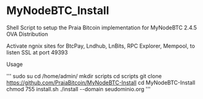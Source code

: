 # MyNodeBTC_Install
Shell Script to setup the Praia Bitcoin implementation for MyNodeBTC 2.4.5 OVA Distribution

Activate ngnix sites for BtcPay, Lndhub, LnBits, RPC Explorer, Mempool,  to listen SSL at port 49393

Usage 

'''
sudo su
cd /home/admin/
mkdir scripts 
cd scripts
git clone https://github.com/PraiaBitcoin/MyNodeBTC-Install
cd MyNodeBTC-Install
chmod 755 install.sh
./install --domain seudominio.org
'''
